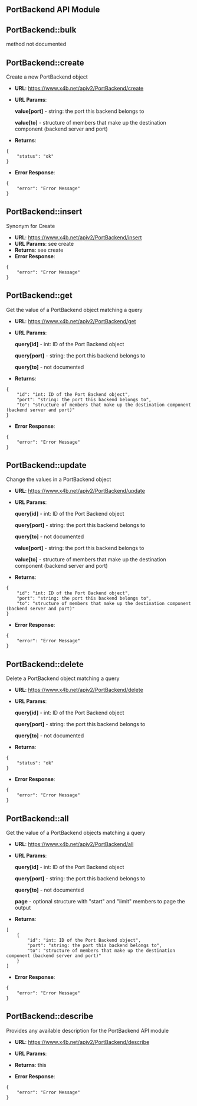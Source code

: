 PortBackend API Module
---

## PortBackend::**bulk**
method not documented

## PortBackend::**create**
Create a new PortBackend object

* **URL**: https://www.x4b.net/apiv2/PortBackend/create
* **URL Params**: 

    **value[port]** - string: the port this backend belongs to

    **value[to]** - structure of members that make up the destination component (backend server and port)

* **Returns**: 
```
{
    "status": "ok"
}
```
* **Error Response**: 
```
{
    "error": "Error Message"
}
```
## PortBackend::**insert**
Synonym for Create

* **URL**: https://www.x4b.net/apiv2/PortBackend/insert
* **URL Params**: see create
* **Returns**: see create
* **Error Response**: 
```
{
    "error": "Error Message"
}
```
## PortBackend::**get**
Get the value of a PortBackend object matching a query

* **URL**: https://www.x4b.net/apiv2/PortBackend/get
* **URL Params**: 

    **query[id]** - int: ID of the Port Backend object

    **query[port]** - string: the port this backend belongs to

    **query[to]** - not documented

* **Returns**: 
```
{
    "id": "int: ID of the Port Backend object",
    "port": "string: the port this backend belongs to",
    "to": "structure of members that make up the destination component (backend server and port)"
}
```
* **Error Response**: 
```
{
    "error": "Error Message"
}
```
## PortBackend::**update**
Change the values in a PortBackend object

* **URL**: https://www.x4b.net/apiv2/PortBackend/update
* **URL Params**: 

    **query[id]** - int: ID of the Port Backend object

    **query[port]** - string: the port this backend belongs to

    **query[to]** - not documented

    **value[port]** - string: the port this backend belongs to

    **value[to]** - structure of members that make up the destination component (backend server and port)

* **Returns**: 
```
{
    "id": "int: ID of the Port Backend object",
    "port": "string: the port this backend belongs to",
    "to": "structure of members that make up the destination component (backend server and port)"
}
```
* **Error Response**: 
```
{
    "error": "Error Message"
}
```
## PortBackend::**delete**
Delete a PortBackend object matching a query

* **URL**: https://www.x4b.net/apiv2/PortBackend/delete
* **URL Params**: 

    **query[id]** - int: ID of the Port Backend object

    **query[port]** - string: the port this backend belongs to

    **query[to]** - not documented

* **Returns**: 
```
{
    "status": "ok"
}
```
* **Error Response**: 
```
{
    "error": "Error Message"
}
```
## PortBackend::**all**
Get the value of a PortBackend objects matching a query

* **URL**: https://www.x4b.net/apiv2/PortBackend/all
* **URL Params**: 

    **query[id]** - int: ID of the Port Backend object

    **query[port]** - string: the port this backend belongs to

    **query[to]** - not documented

    **page** - optional structure with "start" and "limit" members to page the output

* **Returns**: 
```
[
    {
        "id": "int: ID of the Port Backend object",
        "port": "string: the port this backend belongs to",
        "to": "structure of members that make up the destination component (backend server and port)"
    }
]
```
* **Error Response**: 
```
{
    "error": "Error Message"
}
```
## PortBackend::**describe**
Provides any available description for the PortBackend API module

* **URL**: https://www.x4b.net/apiv2/PortBackend/describe
* **URL Params**: 

* **Returns**: this
* **Error Response**: 
```
{
    "error": "Error Message"
}
```
